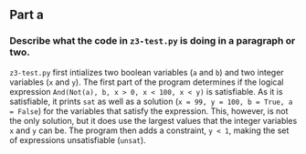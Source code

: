## Part a

### Describe what the code in `z3-test.py` is doing in a paragraph or two.

`z3-test.py` first intializes two boolean variables (`a` and `b`) and two integer variables (`x` and `y`). The first part of the program determines if the logical expression `And(Not(a), b, x > 0, x < 100, x < y)` is satisfiable. As it is satisfiable, it prints `sat` as well as a solution (`x = 99, y = 100, b = True, a = False`) for the variables that satisfy the expression. This, however, is not the only solution, but it does use the largest values that the integer variables `x` and `y` can be. The program then adds a constraint, `y < 1`, making the set of expressions unsatisfiable (`unsat`).
